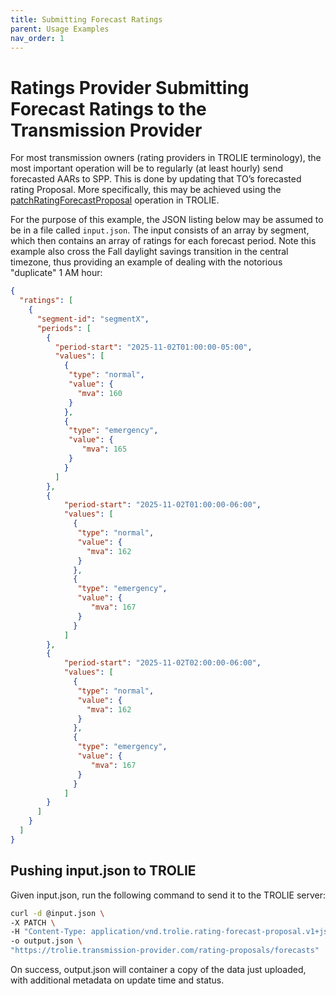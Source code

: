 ```yaml
---
title: Submitting Forecast Ratings
parent: Usage Examples
nav_order: 1
---
```


# Ratings Provider Submitting Forecast Ratings to the Transmission Provider

For most transmission owners (rating providers in TROLIE terminology), the most important operation will be to regularly (at least hourly) send forecasted AARs to SPP.  This is done by updating that TO’s forecasted rating Proposal.  More specifically, this may be achieved using the [patchRatingForecastProposal](../spec#tag/Rating-Proposals/operation/patchRatingForecastProposal) operation in TROLIE.  

For the purpose of this example, the JSON listing below may be assumed to be in a file called `input.json`.  The input consists of an array by segment, which then contains an array of ratings for each forecast period.  Note this example also cross the Fall daylight savings transition in the central timezone, thus providing an example of dealing with the notorious "duplicate" 1 AM hour:

```json
{
  "ratings": [
    { 
      "segment-id": "segmentX",
      "periods": [
        {
          "period-start": "2025-11-02T01:00:00-05:00",
          "values": [
            {
             "type": "normal",
             "value": {
               "mva": 160
             }
            },
            {
             "type": "emergency",
             "value": {
                "mva": 165
             }
            }
          ]
        },
        {
            "period-start": "2025-11-02T01:00:00-06:00",
            "values": [
              {
               "type": "normal",
               "value": {
                 "mva": 162
               }
              },
              {
               "type": "emergency",
               "value": {
                  "mva": 167
               }
              }
            ]
        }, 
        {
            "period-start": "2025-11-02T02:00:00-06:00",
            "values": [
              {
               "type": "normal",
               "value": {
                 "mva": 162
               }
              },
              {
               "type": "emergency",
               "value": {
                  "mva": 167
               }
              }
            ]
        }              
      ]
    }
  ]
}
```

## Pushing input.json to TROLIE
Given input.json, run the following command to send it to the TROLIE server:

```bash
curl -d @input.json \
-X PATCH \
-H "Content-Type: application/vnd.trolie.rating-forecast-proposal.v1+json" \
-o output.json \
"https://trolie.transmission-provider.com/rating-proposals/forecasts"
```

On success, output.json will container a copy of the data just uploaded, with additional metadata on update time and status.  
